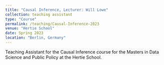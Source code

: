 ```yaml
---
title: "Causal Inference, Lecturer: Will Lowe"
collection: teaching assistant
type: "Course"
permalink: /teaching/Causal-Inference-2023
venue: "Hertie School"
date: Spring 2023
location: "Berlin, Germany"
---
```

Teaching Assistant for the Causal Inference course for the Masters in Data Science and Public Policy at the Hertie School.